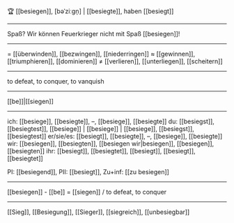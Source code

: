 🏆 [[besiegen]], [bəˈziːɡn̩] | [[besiegte]], haben [[besiegt]]

---
Spaß? Wir können Feuerkrieger nicht mit Spaß [[besiegen]]!

---
= [[überwinden]], [[bezwingen]], [[niederringen]]
≈ [[gewinnen]], [[triumphieren]], [[dominieren]]
≠ [[verlieren]], [[unterliegen]], [[scheitern]]

---
to defeat, to conquer, to vanquish

---
[[be]]|[[siegen]]

---
ich: [[besiege]], [[besiegte]], –, [[besiege]], [[besiegte]]
du: [[besiegst]], [[besiegtest]], [[besiege]] | [[besiege]] | [[besiege]], [[besiegst]], [[besiegtest]]
er/sie/es: [[besiegt]], [[besiegte]], –, [[besiege]], [[besiegte]]
wir: [[besiegen]], [[besiegten]], [[besiegen wir|besiegen]], [[besiegen]], [[besiegten]]
ihr: [[besiegt]], [[besiegtet]], [[besiegt]], [[besiegt]], [[besiegtet]]

PI: [[besiegend]], PII: [[besiegt]], Zu+inf: [[zu besiegen]]

---
[[besiegen]] - [[be]] = [[siegen]] / to defeat, to conquer

---
[[Sieg]], [[Besiegung]], [[Sieger]], [[siegreich]], [[unbesiegbar]]